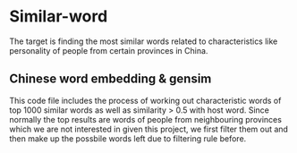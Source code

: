 # Similar-word
The target is finding the most similar words related to characteristics like personality of people from certain provinces in China.
## Chinese word embedding & gensim
This code file includes the process of working out characteristic words of top 1000 similar words as well as similarity > 0.5 with host word. Since normally the top results are words of people from neighbouring provinces which we are not interested in given this project, we first filter them out and then make up the possbile words left due to filtering rule before.

